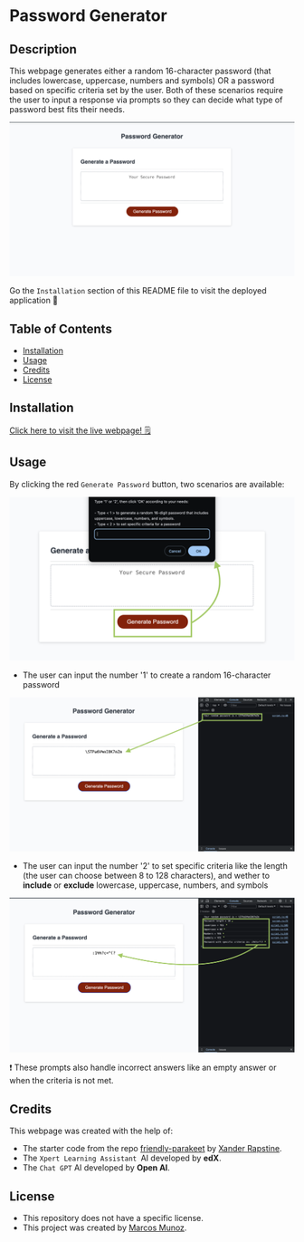 # Password Generator

## Description

This webpage generates either a random 16-character password (that includes lowercase, uppercase, numbers and symbols) OR a password based on specific criteria set by the user. Both of these scenarios require the user to input a response via prompts so they can decide what type of password best fits their needs. 

![Screenshot of the deployed webpage: "Password Generator"](./assets/images/passwoprdGenerator-overview.png)

Go the `Installation` section of this README file to visit the deployed application 🚀

## Table of Contents

* [Installation](#installation)
* [Usage](#usage)
* [Credits](#credits)
* [License](#license)

## Installation

[Click here to visit the live webpage! 🗒️](https://marcusmr15.github.io/password-generator/)

## Usage

By clicking the red `Generate Password` button, two scenarios are available: 

![Screenshot of the red button and the prompt that displays when clicking it](./assets/images/passwoprdGenerator-buttonAndPrompt.png)

* The user can input the number '1' to create a random 16-character password

![Screenshot of random password generated when typing '1' within the prompt](./assets/images/passwoprdGenerator-randomPassword.png)

* The user can input the number '2' to set specific criteria like the length (the user can choose between 8 to 128 characters), and wether to __include__ or __exclude__ lowercase, uppercase, numbers, and symbols

![Screenshot of random password generated when typing '1' within the prompt](./assets/images/passwoprdGenerator-criteriaPassword.png)

❗ These prompts also handle incorrect answers like an empty answer or when the criteria is not met.


## Credits

This webpage was created with the help of:
* The starter code from the repo [friendly-parakeet](https://github.com/coding-boot-camp/friendly-parakeet) by [Xander Rapstine](https://github.com/Xandromus).
* The `Xpert Learning Assistant `AI developed by __edX__.
* The `Chat GPT` AI developed by __Open AI__.



## License

* This repository does not have a specific license.
* This project was created by [Marcos Munoz](https://github.com/marcusmr15).

